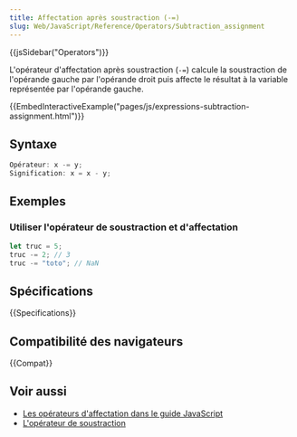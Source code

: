```yaml
---
title: Affectation après soustraction (-=)
slug: Web/JavaScript/Reference/Operators/Subtraction_assignment
---
```


{{jsSidebar("Operators")}}

L'opérateur d'affectation après soustraction (`-=`) calcule la soustraction de l'opérande gauche par l'opérande droit puis affecte le résultat à la variable représentée par l'opérande gauche.

{{EmbedInteractiveExample("pages/js/expressions-subtraction-assignment.html")}}

## Syntaxe

```js
Opérateur: x -= y;
Signification: x = x - y;
```

## Exemples

### Utiliser l'opérateur de soustraction et d'affectation

```js
let truc = 5;
truc -= 2; // 3
truc -= "toto"; // NaN
```

## Spécifications

{{Specifications}}

## Compatibilité des navigateurs

{{Compat}}

## Voir aussi

- [Les opérateurs d'affectation dans le guide JavaScript](/fr/docs/Web/JavaScript/Guide/Expressions_and_Operators#assignment)
- [L'opérateur de soustraction](/fr/docs/Web/JavaScript/Reference/Operators/Subtraction)
